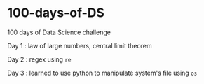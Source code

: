 # 100-days-of-DS
100 days of Data Science challenge

Day 1 : law of large numbers, central limit theorem

Day 2 : regex using `re`

Day 3 : learned to use python to manipulate system's file using `os`
